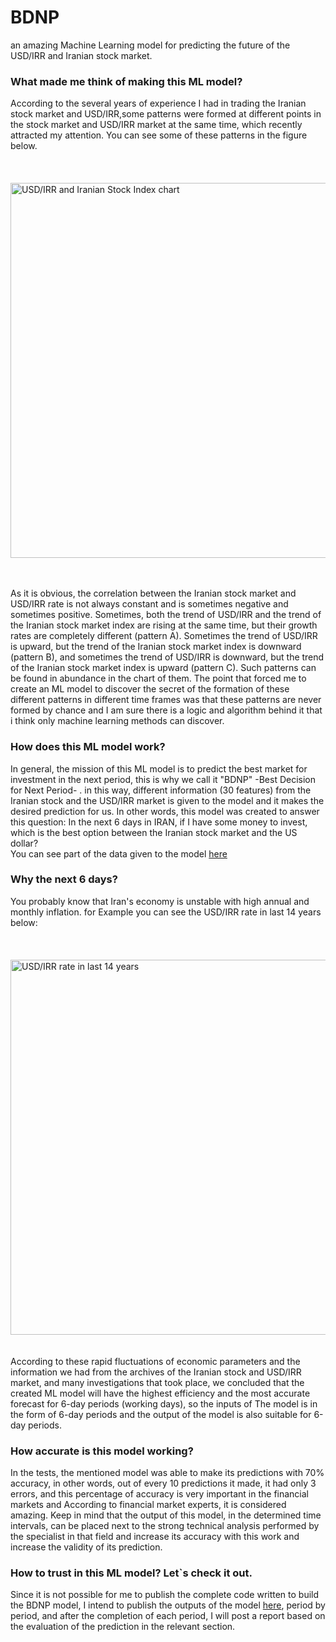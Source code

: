# BDNP
an amazing Machine Learning model for predicting the future of the USD/IRR and Iranian stock market.

### What made me think of making this ML model?
According to the several years of experience I had in trading the Iranian stock market and USD/IRR,some patterns were formed at different points in the stock market and USD/IRR market at the same time, which recently attracted my attention.
You can see some of these patterns in the figure below.<br><br><br>
&nbsp;&nbsp;&nbsp;&nbsp;&nbsp;&nbsp;&nbsp;&nbsp;&nbsp;&nbsp;&nbsp;&nbsp;&nbsp;&nbsp;&nbsp;&nbsp;&nbsp;&nbsp; <img src="https://private-user-images.githubusercontent.com/104448040/320200771-388b8d13-4107-45d0-ac44-ceb18732077d.png?jwt=eyJhbGciOiJIUzI1NiIsInR5cCI6IkpXVCJ9.eyJpc3MiOiJnaXRodWIuY29tIiwiYXVkIjoicmF3LmdpdGh1YnVzZXJjb250ZW50LmNvbSIsImtleSI6ImtleTUiLCJleHAiOjE3MTI0MDI4NTcsIm5iZiI6MTcxMjQwMjU1NywicGF0aCI6Ii8xMDQ0NDgwNDAvMzIwMjAwNzcxLTM4OGI4ZDEzLTQxMDctNDVkMC1hYzQ0LWNlYjE4NzMyMDc3ZC5wbmc_WC1BbXotQWxnb3JpdGhtPUFXUzQtSE1BQy1TSEEyNTYmWC1BbXotQ3JlZGVudGlhbD1BS0lBVkNPRFlMU0E1M1BRSzRaQSUyRjIwMjQwNDA2JTJGdXMtZWFzdC0xJTJGczMlMkZhd3M0X3JlcXVlc3QmWC1BbXotRGF0ZT0yMDI0MDQwNlQxMTIyMzdaJlgtQW16LUV4cGlyZXM9MzAwJlgtQW16LVNpZ25hdHVyZT04MzcxNGMwNDZiYjMzMjc0OWI0MWUxODQwYTgzZDIxNDc1Y2UwMGRmZDc5MjBmOGZmOWMxZGYxYzQ4YWY1MWZlJlgtQW16LVNpZ25lZEhlYWRlcnM9aG9zdCZhY3Rvcl9pZD0wJmtleV9pZD0wJnJlcG9faWQ9MCJ9.n88jI2VdUKYjJ7uYQjfRDoF0T5_-PtJLwaiI79ny418" alt="USD/IRR and Iranian Stock Index chart" width="800" height="600"><br><br><br>

As it is obvious, the correlation between the Iranian stock market and USD/IRR rate is not always constant and is sometimes negative and sometimes positive. Sometimes, both the trend of USD/IRR and the trend of the Iranian stock market index are rising at the same time, but their growth rates are completely different (pattern A). Sometimes the trend of USD/IRR is upward, but the trend of the Iranian stock market index is downward (pattern B), and sometimes the trend of USD/IRR is downward, but the trend of the Iranian stock market index is upward (pattern C). Such patterns can be found in abundance in the chart of them.
The point that forced me to create an ML model to discover the secret of the formation of these different patterns in different time frames was that these patterns are never formed by chance and I am sure there is a logic and algorithm behind it that i think only machine learning methods can discover.

### How does this ML model work?
In general, the mission of this ML model is to predict the best market for investment in the next period, this is why we call it "BDNP" -Best Decision for Next Period- . in this way, different information (30 features) from the Iranian stock and the USD/IRR market is given to the model and it makes the desired prediction for us.
In other words, this model was created to answer this question:
In the next 6 days in IRAN, if I have some money to invest, which is the best option between the Iranian stock market and the US dollar?<br>
You can see part of the data given to the model [here](https://github.com/BolandianBolandian/BDNP/tree/main/Data)


### Why the next 6 days?
You probably know that Iran's economy is unstable with high annual and monthly inflation. for Example you can see the USD/IRR rate in last 14 years below:<br><br><br>
&nbsp;&nbsp;&nbsp;&nbsp;&nbsp;&nbsp;&nbsp;&nbsp;&nbsp;&nbsp;&nbsp;&nbsp;&nbsp;&nbsp;&nbsp;&nbsp;&nbsp;&nbsp; <img src="https://private-user-images.githubusercontent.com/104448040/320202324-9c70ab09-ff10-4fbf-8259-bdddc9ef44fa.png?jwt=eyJhbGciOiJIUzI1NiIsInR5cCI6IkpXVCJ9.eyJpc3MiOiJnaXRodWIuY29tIiwiYXVkIjoicmF3LmdpdGh1YnVzZXJjb250ZW50LmNvbSIsImtleSI6ImtleTUiLCJleHAiOjE3MTI0MDQ3MDYsIm5iZiI6MTcxMjQwNDQwNiwicGF0aCI6Ii8xMDQ0NDgwNDAvMzIwMjAyMzI0LTljNzBhYjA5LWZmMTAtNGZiZi04MjU5LWJkZGRjOWVmNDRmYS5wbmc_WC1BbXotQWxnb3JpdGhtPUFXUzQtSE1BQy1TSEEyNTYmWC1BbXotQ3JlZGVudGlhbD1BS0lBVkNPRFlMU0E1M1BRSzRaQSUyRjIwMjQwNDA2JTJGdXMtZWFzdC0xJTJGczMlMkZhd3M0X3JlcXVlc3QmWC1BbXotRGF0ZT0yMDI0MDQwNlQxMTUzMjZaJlgtQW16LUV4cGlyZXM9MzAwJlgtQW16LVNpZ25hdHVyZT00MWU0M2E5MzFlMzhhODAxODViOWQzYWM1ZGU3ZWMwNDg1ZjAyZWI3YzNjZjJlMjY5Yzc0ZGY2MzNkOTk1YWEyJlgtQW16LVNpZ25lZEhlYWRlcnM9aG9zdCZhY3Rvcl9pZD0wJmtleV9pZD0wJnJlcG9faWQ9MCJ9.dCQb7cPjyh-94mpQzd2IlDO2gj2MjgcI-MvlFfy3flo" alt="USD/IRR rate in last 14 years" width="800" height="600"> <br><br><br>
According to these rapid fluctuations of economic parameters and the information we had from the archives of the Iranian stock and USD/IRR market, and many investigations that took place, we concluded that the created ML model will have the highest efficiency and the most accurate forecast for 6-day periods (working days), so the inputs of The model is in the form of 6-day periods and the output of the model is also suitable for 6-day periods.

### How accurate is this model working?
In the tests, the mentioned model was able to make its predictions with 70% accuracy, in other words, out of every 10 predictions it made, it had only 3 errors, and this percentage of accuracy is very important in the financial markets and According to financial market experts, it is considered amazing.
Keep in mind that the output of this model, in the determined time intervals, can be placed next to the strong technical analysis performed by the specialist in that field and increase its accuracy with this work and increase the validity of its prediction.

### How to trust in this ML model? Let`s check it out.
Since it is not possible for me to publish the complete code written to build the BDNP model, I intend to publish the outputs of the model [here](https://github.com/BolandianBolandian/BDNP/tree/main/Model%20Predictions), period by period, and after the completion of each period, I will post a report based on the evaluation of the prediction in the relevant section. 

